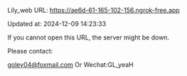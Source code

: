 Lily_web URL: https://ae6d-61-165-102-156.ngrok-free.app

Updated at: 2024-12-09 14:23:33

If you cannot open this URL, the server might be down.

Please contact: 

goley04@foxmail.com Or Wechat:GL_yeaH